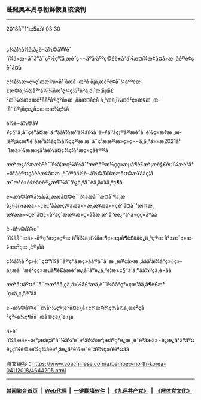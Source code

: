 ### 蓬佩奥本周与朝鲜恢复核谈判
------------------------

<div class="published">
 <span class="date" title="ä¸­å½æ¶é´">
  <time datetime="2018-11-05T03:30:52+08:00">
   2018å¹´11æ5æ¥ 03:30
  </time>
 </span>
</div>
<br/>
<div class="wsw">
 <p>
  ç¾å½å½å¡å¿è¬ä½©å¥¥è¯´ï¼ä»æ¬å¨å°å¨çº½çº¦ä¸æé²ç¬¬äºå·äººç©éè±å²ä¼æ¤ï¼æ¢å¤å»æ ¸åé®é¢çè°å¤ã
 </p>
 <p>
  ç¾å½æ»ç»ç¹ææ®ä»å¹´å­æå¨æ°å å¡ä¸æé²é¢å¯¼äººéæ­£æ©ä¸¾è¡å³°ä¼ï¼åæ¹ç­¾ç½²äºä¸é¡¹æ¦åµå£°æï¼è¦æ±æé²åå²å®ç°å»æ ¸åãæ­¤åçå ä¸ªæä¸­ï¼æé²ç»æ­¢æ ¸æ­¦å¨è®¡åçè¿å±æææ¾ç¼ã
 </p>
 <p>
  ä½è¬ä½©å¥¥ç§°ä¸å¨çè°å¤æ¯ä¸ªâå¥½æºä¼âï¼å¯ä»¥äºåç¡®å®æé²å¯è½ç»æ­¢æ ¸æ­¦è®¡åçæ¶é´åæ¹å¼ãç¾å½çç®æ æ¯å¨ç¹ææ®æ»ç»ç¬¬ä¸ä¸ªä»»æ2021å¹´1æä»½ææ»¡ä¹åè½å¤ç­¾ç½²æç»çåè®®ã
 </p>
 <p>
  æé²æ¿åºææäºè¯´ï¼å¦æç¾å½å¯¹æé²å®æ½çç»æµå¶è£æ²¡æè§£é¤ï¼æé²å°±å°âè®¤çâèèæ¢å¤æ ¸è¯éªãä½è¬ä½©å¥¥ææå¤©æ¥åãç¦åæ¯æ°é»é¢éãéè®¿æ¶ï¼å¯¹è¿ä¸ªå¨èä¸ä»¥ä¸ºç¶ã
 </p>
 <p>
  è¬ä½©å¥¥å½å¡å¿ææå¤©è¯´ï¼âæå¯¹æ­¤å¹¶ä¸æå¿§âï¼âæä»¬çéç¹ååæç¡®ãæä»¬æ¸æ¥æä»¬çè°å¤å¯¹æï¼æ¸æ¥æä»¬çè°å¤ç«åºãç¹ææ®æ»ç»ååæ¸æ°å°éè¿°äºä»çç«åºâã
 </p>
 <p>
  è¬ä½©å¥¥è¯´ï¼âå¨æä»¬å®ç°æç»ç®æ ä¹åï¼ä¸ä¼åæ¶ç»æµå¶è£âãè¿ä¸ªç®æ å°±æ¯ç»æ­¢æé²çæ ¸è®¡åã
 </p>
 <p>
  ç¾å½å·²ç»è¡¨ç¤ºï¼å¨å®ç°âæç»ãå®å¨å¯æ ¸æ¥çå»æ ¸åâä¹åï¼å°ç»§ç»­ä¿æå¯¹æé²çç»æµå¶è£ãæé²æ¿åºå°è¿ä¸ªè¦æ±ç§°ä¹ä¸ºâå¼ºçä¸è¬âã
 </p>
 <p>
  æé²å¤äº¤é¨å¨ææ°åå¸çä¸ä»½å£°æä¸­è¯´ï¼âå³ç³»çæ¹åä¸å¶è£æ°´ç«ä¸ç¸å®¹âã
 </p>
 <p>
  è¬ä½©å¥¥è¯´ï¼å°½ç®¡è°å¤è¿å±ç¼æ¢ï¼ç¾å½ä¸æé²çå³ç³»ä¾ç¶å­å¨æå©çè¿¹è±¡ã
 </p>
 <p>
  ä»è¯´ï¼âæä»¬æ²¡æåçå°å¯¼å¼¹è¯éªâï¼âæ²¡æåºç°è¿æ ¸è¯éªãæä»¬è¿æ¿å°äºäº¤è¿çï¼é©æï¼ç¾åééª¸ãè¿äºé½æ¯è¯å¥½çæ­¥éª¤âã
 </p>
</div>

原文链接：https://www.voachinese.com/a/pempeo-north-korea-04112018/4644205.html


------------------------
#### [禁闻聚合首页](https://github.com/gfw-breaker/banned-news/blob/master/README.md) &nbsp;|&nbsp; [Web代理](https://github.com/gfw-breaker/open-proxy/blob/master/README.md) &nbsp;|&nbsp;  [一键翻墙软件](https://github.com/gfw-breaker/nogfw/blob/master/README.md) &nbsp;|&nbsp; [《九评共产党》](https://github.com/gfw-breaker/9ping.md/blob/master/README.md#九评之一评共产党是什么) &nbsp;|&nbsp; [《解体党文化》](https://github.com/gfw-breaker/jtdwh.md/blob/master/README.md#绪论)